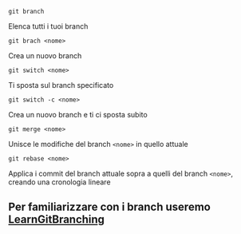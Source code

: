 <div class="grid grid-cols-2 gap-4 mt-2">

<div v-click>

`git branch`

<div v-after class="pl-4 text-xl">
Elenca tutti i tuoi branch
</div>

</div>

<div v-click>

`git brach <nome>`

<div class="pl-4 text-xl">
Crea un nuovo branch
</div>

</div>

<div v-click>

`git switch <nome>`

<div class="pl-4 text-xl">
Ti sposta sul branch specificato
</div>

</div>

<div v-click>

`git switch -c <nome>`

<div class="pl-4 text-xl">
Crea un nuovo branch e ti ci sposta subito
</div>

</div>

<div v-click>

`git merge <nome>`

<div class="pl-4 text-xl">

Unisce le modifiche del branch `<nome>` in quello attuale
</div>

</div>

<div v-click>

`git rebase <nome>`

<div class="pl-4 text-xl">

Applica i commit del branch attuale sopra a quelli del branch `<nome>`, creando una cronologia lineare
</div>

</div>
</div>

<VSpace space="12"/>

<v-click>

## Per familiarizzare con i branch useremo <a href="https://learngitbranching.js.org/?NODEMO" target="_blank">LearnGitBranching</a>
</v-click>

